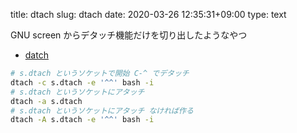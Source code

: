 title: dtach
slug: dtach
date: 2020-03-26 12:35:31+09:00
type: text

GNU screen からデタッチ機能だけを切り出したようなやつ

- [datch](https://wiki.archlinux.org/index.php/Dtach)


```sh
# s.dtach というソケットで開始 C-^ でデタッチ
dtach -c s.dtach -e '^^' bash -i
# s.dtach というソケットにアタッチ
dtach -a s.dtach
# s.dtach というソケットにアタッチ なければ作る
dtach -A s.dtach -e '^^' bash -i
```
